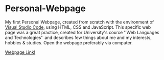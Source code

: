 # Personal-Webpage
My first Personal Webpage, created from scratch with the environment of [Visual Studio Code](https://code.visualstudio.com), using HTML, CSS and JavaScript. This specific web page was a great practice, created for University's cource ''Web Languages and Technologies'' and describes few things about me and my interests, hobbies & studies. Open the webpage preferably via computer.

[Webpage Link!](https://users.iee.ihu.gr/~iee2019119/alexoiikHomepage.html)
